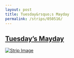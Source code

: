 ```yaml
---
layout: post
title: Tuesday&rsquo;s Mayday
permalink: /strips/050516/
---
```


## [Tuesday&rsquo;s Mayday](/strips/050516/)

<a href='../images/ph050516.gif'><img src='../images/ph050516.gif' alt='Strip Image' /></a>


<!-- include copyright-strip.html -->